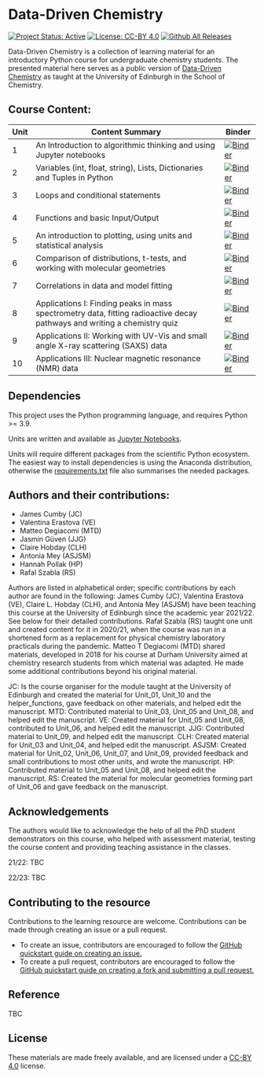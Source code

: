 # Data-Driven Chemistry

[![Project Status: Active](https://www.repostatus.org/badges/latest/active.svg)](https://www.repostatus.org/#active)
[![License: CC-BY 4.0](https://img.shields.io/badge/License-CC--BY%204.0-lightgrey.svg)](https://creativecommons.org/licenses/by/4.0/)
[![Github All Releases](https://img.shields.io/github/downloads/Edinburgh-Chemistry-Teaching/Data-driven-chemistry/total)]()

Data-Driven Chemistry is a collection of learning material for an introductory Python course for undergraduate chemistry students. The presented material here serves as a public version of [Data-Driven Chemistry](http://www.drps.ed.ac.uk/22-23/dpt/cxchem08031.htm) as taught at the University of Edinburgh in the School of Chemistry. 

## Course Content:

| Unit | Content Summary                 | Binder    | 
|------|---------------------------------|-----------|
| 1    |  An Introduction to algorithmic thinking and using Jupyter notebooks               |[![Binder](https://mybinder.org/badge_logo.svg)](https://mybinder.org/v2/gh/Edinburgh-Chemistry-Teaching/Data-driven-chemistry/HEAD?labpath=Unit_01%2FUnit_01_problem_solving_I.ipynb)|
| 2    | Variables (int, float, string), Lists, Dictionaries and Tuples in Python|[![Binder](https://mybinder.org/badge_logo.svg)](https://mybinder.org/v2/gh/Edinburgh-Chemistry-Teaching/Data-driven-chemistry/HEAD?labpath=Unit_02%2FUnit_02_variables_I.ipynb) |
| 3    | Loops and conditional statements                                                 | [![Binder](https://mybinder.org/badge_logo.svg)](https://mybinder.org/v2/gh/Edinburgh-Chemistry-Teaching/Data-driven-chemistry/HEAD?labpath=Unit_03%2FUnit_03_loops_I.ipynb)|
| 4    | Functions and basic Input/Output                                       | [![Binder](https://mybinder.org/badge_logo.svg)](https://mybinder.org/v2/gh/Edinburgh-Chemistry-Teaching/Data-driven-chemistry/HEAD?labpath=Unit_04%2FUnit_04_functions_I.ipynb)|
| 5    | An introduction to plotting, using units and statistical analysis                     | [![Binder](https://mybinder.org/badge_logo.svg)](https://mybinder.org/v2/gh/Edinburgh-Chemistry-Teaching/Data-driven-chemistry/HEAD?labpath=Unit_05%2FUnit_05_I_numerical_data.ipynb) |
| 6    | Comparison of distributions, t-tests, and working with molecular geometries           | [![Binder](https://mybinder.org/badge_logo.svg)](https://mybinder.org/v2/gh/Edinburgh-Chemistry-Teaching/Data-driven-chemistry/HEAD?labpath=Unit_06%2FUnit_06_statistics_I.ipynb) |[![Unit_06](https://colab.research.google.com/assets/colab-badge.svg)](https://colab.research.google.com/github/Edinburgh-Chemistry-Teaching/Data-driven-chemistry/blob/main/Unit_06/Unit_06_statistics_I.ipynb) | 
| 7    | Correlations in data and model fitting                              | [![Binder](https://mybinder.org/badge_logo.svg)](https://mybinder.org/v2/gh/Edinburgh-Chemistry-Teaching/Data-driven-chemistry/HEAD?labpath=Unit_07%2FUnit_07_fitting_I.ipynb)   |
| 8    | Applications I: Finding peaks in mass spectrometry data, fitting radioactive decay pathways and writing a chemistry quiz                                                          | [![Binder](https://mybinder.org/badge_logo.svg)](https://mybinder.org/v2/gh/Edinburgh-Chemistry-Teaching/Data-driven-chemistry/HEAD?labpath=Unit_08%2FUnit_08_Applications_I.ipynb)   |
| 9    | Applications II:  Working with UV-Vis and small angle X-ray scattering (SAXS) data                                                      | [![Binder](https://mybinder.org/badge_logo.svg)](https://mybinder.org/v2/gh/Edinburgh-Chemistry-Teaching/Data-driven-chemistry/HEAD?labpath=Unit_09%2FUnit_09_applications_II_part_I.ipynb)  |
| 10   | Applications III: Nuclear magnetic resonance (NMR) data                                                    | [![Binder](https://mybinder.org/badge_logo.svg)](https://mybinder.org/v2/gh/Edinburgh-Chemistry-Teaching/Data-driven-chemistry/HEAD?labpath=Unit_10%2FUnit_10_NMR_application_student.ipynb)   |

## Dependencies

This project uses the Python programming language, and requires Python >= 3.9.

Units are written and available as [Jupyter Notebooks](https://jupyter.org/).

Units will require different packages from the scientific Python ecosystem. The easiest way to install dependencies is using the Anaconda distribution, otherwise the [requirements.txt](requirements.txt) file also summarises the needed packages. 

## Authors and their contributions:

- James Cumby (JC)
- Valentina Erastova (VE)
- Matteo Degiacomi (MTD)
- Jasmin Güven (JJG)
- Claire Hobday (CLH)
- Antonia Mey (ASJSM)
- Hannah Pollak (HP)
- Rafal Szabla (RS)

Authors are listed in alphabetical order; specific contributions by each author are found in the following: James Cumby (JC), Valentina Erastova (VE), Claire L. Hobday (CLH), and Antonia Mey (ASJSM) have been teaching this course at the University of Edinburgh since the academic year 2021/22. See below for their detailed contributions. Rafał Szabla (RS) taught one unit and created content for it in 2020/21, when the course was run in a shortened form as a replacement for physical chemistry laboratory practicals during the pandemic. Matteo T Degiacomi (MTD) shared materials, developed in 2018 for his course at Durham University aimed at chemistry research students from which material was adapted. He made some additional contributions beyond his original material.

JC: Is the course organiser for the module taught at the University of Edinburgh and created the material for Unit_01, Unit_10 and the helper_functions, gave feedback on other materials, and helped edit the manuscript.
MTD: Contributed material to Unit_03, Unit_05 and Unit_08, and helped edit the manuscript.
VE: Created material for Unit_05 and Unit_08, contributed to Unit_06, and helped edit the manuscript.
JJG: Contributed material to Unit_09, and helped edit the manuscript.
CLH: Created material for Unit_03 and Unit_04, and helped edit the manuscript.
ASJSM: Created material for Unit_02, Unit_06, Unit_07, and Unit_09, provided feedback and small contributions to most other units, and wrote the manuscript.
HP: Contributed material to Unit_05 and  Unit_08, and helped edit the manuscript.
RS: Created the material for molecular geometries forming part of Unit_06 and gave feedback on the manuscript.

## Acknowledgements

The authors would like to acknowledge the help of all the PhD student demonstrators on this course, who helped with assessment material, testing the course content and providing teaching assistance in the classes. 

21/22: TBC

22/23: TBC

## Contributing to the resource

Contributions to the learning resource are welcome. Contributions can be made through creating an issue or a pull request.

- To create an issue, contributors are encouraged to follow the [GitHub quickstart guide on creating an issue.](https://docs.github.com/en/issues/tracking-your-work-with-issues/creating-an-issue)
- To create a pull request, contributors are encouraged to follow the [GitHub quickstart guide on creating a fork and submitting a pull request.](https://docs.github.com/en/get-started/quickstart/contributing-to-projects)

## Reference

TBC

## License

These materials are made freely available, and are licensed under a [CC-BY 4.0](https://creativecommons.org/licenses/by/4.0/) license.
